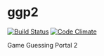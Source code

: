 ggp2
====
[![Build Status](https://travis-ci.org/gramie-sw/ggp2.png?branch=master)](https://travis-ci.org/gramie-sw/ggp2)
[![Code Climate](https://codeclimate.com/github/gramie-sw/ggp2.png)](https://codeclimate.com/github/gramie-sw/ggp2)

Game Guessing Portal 2



